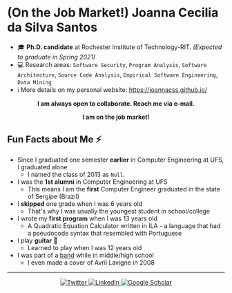 # (On the Job Market!) Joanna Cecilia da Silva Santos

- 🎓  **Ph.D. candidate** at Rochester Institute of Technology-RIT. *(Expected to graduate in Spring 2021)*
- 💻  Research areas: `Software Security`, `Program Analysis`, `Software Architecture`, `Source Code Analysis`, `Empirical Software Engineering`, `Data Mining`
- ℹ️  More details on my personal website: https://joannacss.github.io/

<p align="center">
	<b>I am always open to collaborate. Reach me via e-mail.</b>
</p>
<p align="center">
	<b>I am on the job market!</b>
</p>


## Fun Facts about Me ⚡
- Since I graduated one semester **earlier** in Computer Engineering at UFS, I graduated alone
   - I named the class of 2013 as `Null`.
- I was the **1st alumni** in Computer Engineering at UFS
   - This means I am the **first** Computer Engineer graduated in the state of Sergipe (Brazil)
- I **skipped** one grade when I was 6 years old 
   - That's why I was usually the youngest student in school/college
- I wrote my **first program** when I was 13 years old 
   - A Quadratic Equation Calculator written in ILA - a language that had a pseudocode syntax that resembled with Portuguese
- I play **guitar**  🎸 
   - Learned to play when I was 12 years old
- I was part of a [band](https://www.youtube.com/watch?v=dHqs8XlOXfo) while in middle/high school 
   - I even made a cover of Avril Lavigne in 2008
---
<p align="center">
	<a href="https://twitter.com/joannacss">
    <img src="https://img.shields.io/badge/Twitter--_.svg?style=social&logo=Twitter" alt="Twitter">
  </a>
  <a href="https://www.linkedin.com/in/joannacss">
    <img src="https://img.shields.io/badge/LinkedIn--_.svg?style=social&logo=linkedin" alt="LinkedIn">
  </a>
  <a href="https://scholar.google.com/citations?user=mkGmYyAAAAAJ">
    <img src="https://img.shields.io/badge/Citations-92-_.svg?style=social&logo=google-scholar" alt="Google Scholar">
  </a>
</p>


